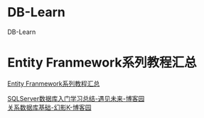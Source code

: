 # DB-Learn
DB-Learn

# Entity Franmework系列教程汇总
[Entity Franmework系列教程汇总](https://www.cnblogs.com/wyy1234/p/9650759.html)


[SQLServer数据库入门学习总结-遇见未来-博客园](https://xfzzmzj.github.io/DB-Learn/SQLServer%E6%95%B0%E6%8D%AE%E5%BA%93%E5%85%A5%E9%97%A8%E5%AD%A6%E4%B9%A0%E6%80%BB%E7%BB%93-%E9%81%87%E8%A7%81%E6%9C%AA%E6%9D%A5-%E5%8D%9A%E5%AE%A2%E5%9B%AD.html)  
[关系数据库基础-幻影K-博客园](https://xfzzmzj.github.io/DB-Learn/%E5%85%B3%E7%B3%BB%E6%95%B0%E6%8D%AE%E5%BA%93%E5%9F%BA%E7%A1%80-%E5%B9%BB%E5%BD%B1K-%E5%8D%9A%E5%AE%A2%E5%9B%AD.html)

